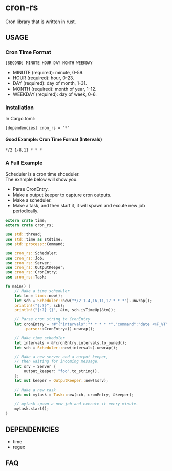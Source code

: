 # cron-rs

Cron library that is written in rust.

## USAGE

### Cron Time Format

`[SECOND] MINUTE HOUR DAY MONTH WEEKDAY`

* MINUTE (required): minute, 0-59.
* HOUR (required): hour, 0-23.
* DAY (required): day of month, 1-31.
* MONTH (required): month of year, 1-12.
* WEEKDAY (required): day of week, 0-6.

### Installation  

In Cargo.toml:  

`
    [dependencies]
    cron_rs = "*"
`

#### Good Example: Cron Time Format (Intervals)
`*/2 1-8,11 * * *`

### A Full Example  

Scheduler is a cron time shceduler.  
The example below will show you:  
* Parse CronEntry.  
* Make a output keeper to capture cron outputs.
* Make a scheduler.  
* Make a task, and then start it, it will spawn and excute new job periodically.  

```Rust
extern crate time;
extern crate cron_rs;

use std::thread;
use std::time as stdtime;
use std::process::Command;

use cron_rs::Scheduler;
use cron_rs::Job;
use cron_rs::Server;
use cron_rs::OutputKeeper;
use cron_rs::CronEntry;
use cron_rs::Task;

fn main() {
    // Make a time scheduler
    let tm = time::now();
    let sch = Scheduler::new("*/2 1-4,16,11,17 * * *").unwrap();
    println!("{:?}", sch);
    println!("{:?} {}", &tm, sch.isTimeUp(&tm));

    // Parse cron string to CronEntry
    let cronEntry = r#"{"intervals":"* * * * *","command":"date +%F_%T","description":"print time every minute","daemon":false,"testRun":true,"timeoutSeconds":5,"autokill":true,"alarmEmail":false,"alarmSms":true,"alarmUsers":"gaobushuang","id":1,"cronId":1,"treeId":261,"treePath":"b2c.b2cop.build-ci.build-ci.cn-test","active":false,"updateTime":"2017-02-07T13:22:52+08:00","lastCode":0,"lastJob":0,"watch":true,"host":""}"#
        .parse::<CronEntry>().unwrap();

    // Make time scheduler
    let intervals = &*cronEntry.intervals.to_owned();
    let sch = Scheduler::new(intervals).unwrap();

    // Make a new server and a output keeper,
    // then waiting for incoming message.
    let srv = Server {
        output_keeper: "foo".to_string(),
    };
    let mut keeper = OutputKeeper::new(&srv);

    // Make a new task
    let mut mytask = Task::new(sch, cronEntry, &keeper);

    // mytask spawn a new job and execute it every minute.
    mytask.start();
}
```

## DEPENDENICIES

* time
* regex

## FAQ

